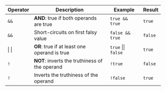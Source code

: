 | Operator | Description                                    | Example             | Result  |
| -------- | ---------------------------------------------- | ------------------- | ------- |
| `&&`     | **AND**: true if both operands are true        | `true && true`      | `true`  |
| `&&`     | Short-circuits on first falsy value            | `false && true`     | `false` |
| \| \|    | **OR**: true if at least one operand is true   | `true` \|\| `false` | `true`  |
| `!`      | **NOT**: inverts the truthiness of the operand | `!true`             | `false` |
| `!`      | Inverts the truthiness of the operand          | `!false`            | `true`  |
